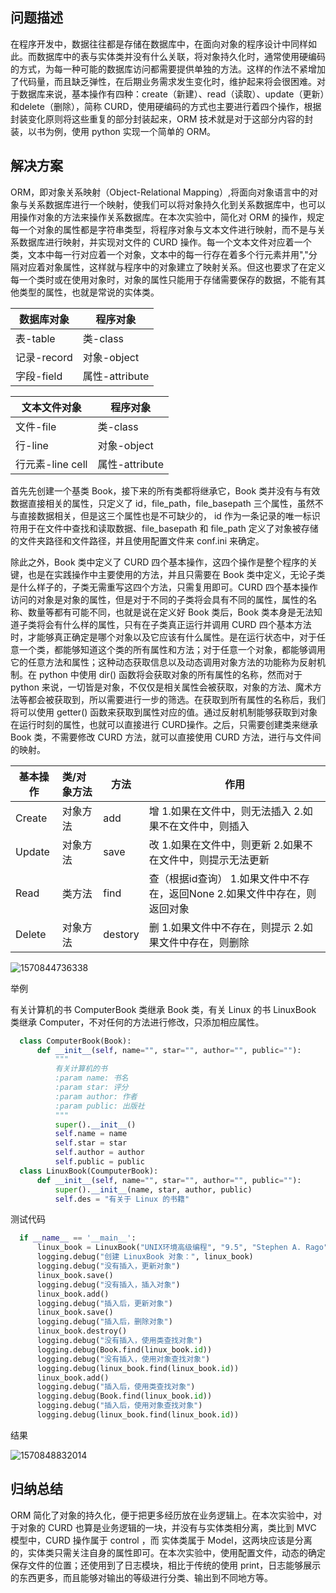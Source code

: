 ## 问题描述

在程序开发中，数据往往都是存储在数据库中，在面向对象的程序设计中同样如此。而数据库中的表与实体类并没有什么关联，将对象持久化时，通常使用硬编码的方式，为每一种可能的数据库访问都需要提供单独的方法。这样的作法不紧增加了代码量，而且缺乏弹性，在后期业务需求发生变化时，维护起来将会很困难。对于数据库来说，基本操作有四种：create（新建）、read（读取）、update（更新）和delete（删除），简称 CURD，使用硬编码的方式也主要进行着四个操作，根据封装变化原则将这些重复的部分封装起来，ORM 技术就是对于这部分内容的封装，以书为例，使用 python 实现一个简单的 ORM。

## 解决方案

ORM，即对象关系映射（Object-Relational Mapping）,将面向对象语言中的对象与关系数据库进行一个映射，使我们可以将对象持久化到关系数据库中，也可以用操作对象的方法来操作关系数据库。在本次实验中，简化对 ORM 的操作，规定每一个对象的属性都是字符串类型，将程序对象与文本文件进行映射，而不是与关系数据库进行映射，并实现对文件的 CURD 操作。每一个文本文件对应着一个类，文本中每一行对应着一个对象，文本中的每一行存在着多个行元素并用","分隔对应着对象属性，这样就与程序中的对象建立了映射关系。但这也要求了在定义每一个类时或在使用对象时，对象的属性只能用于存储需要保存的数据，不能有其他类型的属性，也就是常说的实体类。

| 数据库对象  | 程序对象       |
| ----------- | -------------- |
| 表-table    | 类-class       |
| 记录-record | 对象-object    |
| 字段-field  | 属性-attribute |

| 文本文件对象     | 程序对象       |
| ---------------- | -------------- |
| 文件-file        | 类-class       |
| 行-line          | 对象-object    |
| 行元素-line cell | 属性-attribute |

首先先创建一个基类 Book，接下来的所有类都将继承它，Book 类并没有与有效数据直接相关的属性，只定义了 id，file_path，file_basepath 三个属性，虽然不与直接数据相关，但是这三个属性也是不可缺少的， id 作为一条记录的唯一标识符用于在文件中查找和读取数据、file_basepath 和 file_path 定义了对象被存储的文件夹路径和文件路径，并且使用配置文件来 conf.ini 来确定。

除此之外，Book 类中定义了 CURD 四个基本操作，这四个操作是整个程序的关键，也是在实践操作中主要使用的方法，并且只需要在 Book 类中定义，无论子类是什么样子的，子类无需重写这四个方法，只需复用即可。CURD 四个基本操作访问的对象是对象的属性，但是对于不同的子类将会具有不同的属性，属性的名称、数量等都有可能不同，也就是说在定义好 Book 类后，Book 类本身是无法知道子类将会有什么样的属性，只有在子类真正运行并调用 CURD 四个基本方法时，才能够真正确定是哪个对象以及它应该有什么属性。是在运行状态中，对于任意一个类，都能够知道这个类的所有属性和方法；对于任意一个对象，都能够调用它的任意方法和属性；这种动态获取信息以及动态调用对象方法的功能称为反射机制。在 python 中使用 dir() 函数将会获取对象的所有属性的名称，然而对于 python 来说，一切皆是对象，不仅仅是相关属性会被获取，对象的方法、魔术方法等都会被获取到，所以需要进行一步的筛选。在获取到所有属性的名称后，我们将可以使用 getter() 函数来获取到属性对应的值。通过反射机制能够获取到对象在运行时刻的属性，也就可以直接进行 CURD操作。之后，只需要创建类来继承 Book 类，不需要修改 CURD 方法，就可以直接使用 CURD 方法，进行与文件间的映射。

| 基本操作 | 类/对象方法 | 方法    | 作用                                                         |
| -------- | :---------- | ------- | ------------------------------------------------------------ |
| Create   | 对象方法    | add     | 增   1.如果在文件中，则无法插入   2.如果不在文件中，则插入   |
| Update   | 对象方法    | save    | 改   1.如果在文件中，则更新   2.如果不在文件中，则提示无法更新 |
| Read     | 类方法      | find    | 查（根据id查询）   1.如果文件中不存在，返回None   2.如果文件中存在，则返回对象 |
| Delete   | 对象方法    | destory | 删   1.如果文件中不存在，则提示   2.如果文件中存在，则删除   |

![1570844736338](C:\Users\Lenovo\AppData\Roaming\Typora\typora-user-images\1570844736338.png)

举例

有关计算机的书 ComputerBook 类继承 Book 类，有关 Linux 的书 LinuxBook 类继承 Computer，不对任何的方法进行修改，只添加相应属性。

```python
  class ComputerBook(Book):
      def __init__(self, name="", star="", author="", public=""):
          """
          有关计算机的书
          :param name: 书名
          :param star: 评分
          :param author: 作者
          :param public: 出版社
          """
          super().__init__()
          self.name = name
          self.star = star
          self.author = author
          self.public = public
  class LinuxBook(CoumputerBook):
      def __init__(self, name="", star="", author="", public=""):
          super().__init__(name, star, author, public)
          self.des = "有关于 Linux 的书籍"
```

测试代码

```python
  if __name__ == '__main__':
      linux_book = LinuxBook("UNIX环境高级编程", "9.5", "Stephen A. Rago", "人民邮电出版社")
      logging.debug("创建 LinuxBook 对象：", linux_book)
      logging.debug("没有插入，更新对象")
      linux_book.save()
      logging.debug("没有插入，插入对象")
      linux_book.add()
      logging.debug("插入后，更新对象")
      linux_book.save()
      logging.debug("插入后，删除对象")
      linux_book.destroy()
      logging.debug("没有插入，使用类查找对象")
      logging.debug(Book.find(linux_book.id))
      logging.debug("没有插入，使用对象查找对象")
      logging.debug(linux_book.find(linux_book.id))
      linux_book.add()
      logging.debug("插入后，使用类查找对象")
      logging.debug(Book.find(linux_book.id))
      logging.debug("插入后，使用对象查找对象")
      logging.debug(linux_book.find(linux_book.id))
```

结果

![1570848832014](C:\Users\Lenovo\AppData\Roaming\Typora\typora-user-images\1570848832014.png)

## 归纳总结

ORM 简化了对象的持久化，便于把更多经历放在业务逻辑上。在本次实验中，对于对象的 CURD 也算是业务逻辑的一块，并没有与实体类相分离，类比到 MVC 模型中，CURD 操作属于 control ，而 实体类属于 Model，这两块应该是分离的，实体类只需关注自身的属性即可。在本次实验中，使用配置文件，动态的确定保存文件的位置；还使用到了日志模块，相比于传统的使用 print，日志能够展示的东西更多，而且能够对输出的等级进行分类、输出到不同地方等。